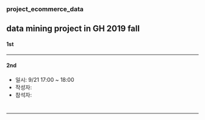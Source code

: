 ### project_ecommerce_data
data mining project in GH 2019 fall
---
#### 1st 

---
#### 2nd

* 일시: 9/21 17:00 ~ 18:00
* 작성자: 
* 참석자:

#
---
